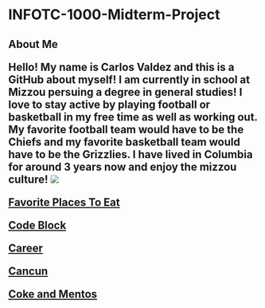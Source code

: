 <h1>INFOTC-1000-Midterm-Project
<h2>About Me
<p>Hello! My name is Carlos Valdez and this is a GitHub about myself! I am currently in school at Mizzou persuing a degree in general studies! I love to stay active by playing football or basketball in my free time as well as working out. My favorite football team would have to be the Chiefs and my favorite basketball team would have to be the Grizzlies. I have lived in Columbia for around 3 years now and enjoy the mizzou culture!

<img src="https://th.bing.com/th/id/R.e0d8b98364dfcdd439611fdbb3167155?rik=ApgYlqhJ31gCkg&riu=http%3a%2f%2fwww.bobleesays.com%2fwp-content%2fuploads%2f2016%2f11%2fMizzou.jpg&ehk=JSpHzFmLYFo5xriHNl3Nnyt2vveGOSsEIRsImugiCqA%3d&risl=&pid=ImgRaw&r=0">

<a href="https://github.com/Carlos0418/INFOTC-1000-Midterm-Project/blob/main/FavoritePlacesToEat.md">Favorite Places To Eat</a>

<a href="https://github.com/Carlos0418/INFOTC-1000-Midterm-Project/blob/main/CodeBlock.md#code-block">Code Block</a>

<a href="https://github.com/Carlos0418/INFOTC-1000-Midterm-Project/blob/main/Career.md#middle-school-teacher">Career</a>

<a href="https://github.com/Carlos0418/INFOTC-1000-Midterm-Project/blob/main/Vaca.md#cancun">Cancun</a>

<a href="https://github.com/Carlos0418/INFOTC-1000-Midterm-Project/blob/main/FunFact.md#coke-and-mentos">Coke and Mentos</a>

